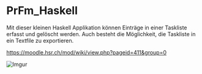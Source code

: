 # PrFm_Haskell
Mit dieser kleinen Haskell Applikation können Einträge in einer Taskliste erfasst und gelöscht werden. Auch besteht die Möglichkeit, die Taskliste in ein Textfile zu exportieren.

https://moodle.hsr.ch/mod/wiki/view.php?pageid=411&group=0

![Imgur](https://i.imgur.com/RyRMEoH.png)
